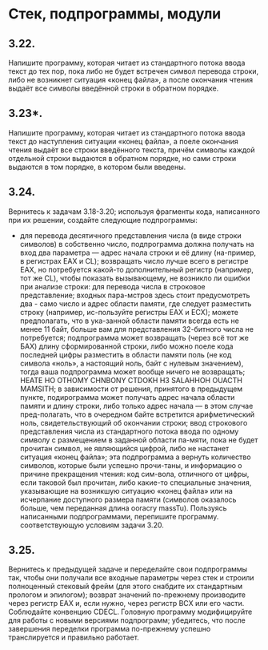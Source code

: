 # Стек, подпрограммы, модули
## 3.22. 
Напишите программу, которая читает из стандартного потока ввода текст до тех пор, пока либо не будет встречен символ перевода строки, либо не возникнет ситуация «конец файла», а после окончания чтения выдаёт все символы введённой строки в обратном порядке.
## 3.23*. 
Напишите программу, которая читает из стандартного потока ввода текст до наступления ситуации «конец файла», а поеле окончания чтения выдаёт все строки введённого текста, причём символы каждой отдельной строки выдаются в обратном порядке, но сами строки выдаются в том порядке, в котором были введены.
## 3.24. 
Вернитесь к задачам 3.18-3.20; используя фрагменты кода, написанного при их решении, создайте следующие подпрограммы:
- для перевода десятичного представления числа (в виде строки символов) в собственно число, подпрограмма должна получать на вход два параметра — адрес начала строки и её длину (на-пример, в регистрах ЕАХ и CL); возвращать число лучше всего в регистре EAX, но потребуется какой-то дополнительный регистр (например, тот же CL), чтобы показать вызывающему, не возникло ли ошибки при анализе строки:
﻿﻿для перевода числа в строковое представление; входных пара-мстров здесь стоит предусмотреть два - само число и адрес области памяти, где следует разместить строку (например, ис-пользуйте регистры ЕАХ и ЕСХ); можете предполагать, что в ука-занной области памяти всегда есть не менее 11 байт, больше вам для представления 32-битного числа не потребуется; подпрограмма может возвращать (через всё тот же БАХ) длину сформированной строки, либо можно поеле кода последней цифры разместить в области памяти поль (не код символа «ноль», а настоящий ноль, байт с нулевым значением), тогда ваша подпрограмма может вообще ничего не возвращать;
﻿﻿HEATE HO OTHOMY CHNBONY CTDOKH H3 SALAHHOH OUACTH MAMSITH;
в зависимости от решения, принятого в предыдущем пункте, подирограмма может получать адрес начала области памяти и длину строки, либо только адрес начала — в этом случае пред-полагать, что в очередном байте встретится арифметический ноль, свидетельствующий об окончании строки;
﻿﻿ввод строкового представления числа из стандартного потока ввода по одному символу с размещением в заданной области па-мяти, пока не будет прочитан символ, не являющийся цифрой, либо не настанет ситуация «конец файла»; эта подпрограмма
а вернуть количество символов, которые были успешно прочи-таны, и информацию о причине прекращения чтения: код сим-вола, отличного от цифры, если таковой был прочитан, либо какие-то специальные значения, указывающие на возникшую ситуацию «конец файла» или на исчерпание доступного размера памяти (символов оказалось больше, чем переданная длина
ooracry massTu).
Пользуясь написанными подпрограммами, перепишите программу. соответствующую условиям задачи 3.20.
## 3.25. 
Вернитесь к предыдущей задаче и переделайте свои подпрограммы так, чтобы они получали все входные параметры через стек и строили полноценный стековый фрейм (для этого снабдите их стандартным прологом и эпилогом); возврат значений по-прежнему производите через регистр ЕАХ и, если нужно, через регистр ВСХ или его части. Соблюдайте конвенцию CDECL. Головную программу модифицируйте для работы с новыми версиями подпрограмм; убедитесь, что после завершения переделки программа по-прежнему успешно транслируется и правильно работает.
